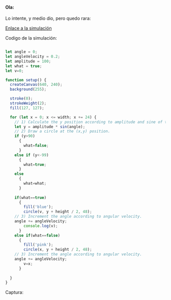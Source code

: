 #### Ola:
Lo intente, y medio dio, pero quedo rara:

[Enlace a la simulación](https://editor.p5js.org/Mafe-Garcia/sketches/Whg_-SAWa)

Codigo de la simulación:

``` js

let angle = 0;
let angleVelocity = 0.2;
let amplitude = 100;
let what = true;
let v=0;

function setup() {
  createCanvas(640, 240);
  background(255);

  stroke(0);
  strokeWeight(2);
  fill(127, 127);

  for (let x = 0; x <= width; x += 24) {
    // 1) Calculate the y position according to amplitude and sine of the angle.
    let y = amplitude * sin(angle);
    // 2) Draw a circle at the (x,y) position.
    if (y>90)
      {
        what=false;
      }
    else if (y<-99)
      {
        what=true;
      }
    else
      {
        what=what;
      }
    
    if(what==true)
      {
        fill('blue');
        circle(v, y + height / 2, 48);
    // 3) Increment the angle according to angular velocity.
    angle += angleVelocity;
        console.log(v);
      }
    else if(what==false)
      {
        fill('pink');
        circle(x, y + height / 2, 48);
    // 3) Increment the angle according to angular velocity.
    angle += angleVelocity;
        v=x;
      }
    
  }
}


```

Captura:

